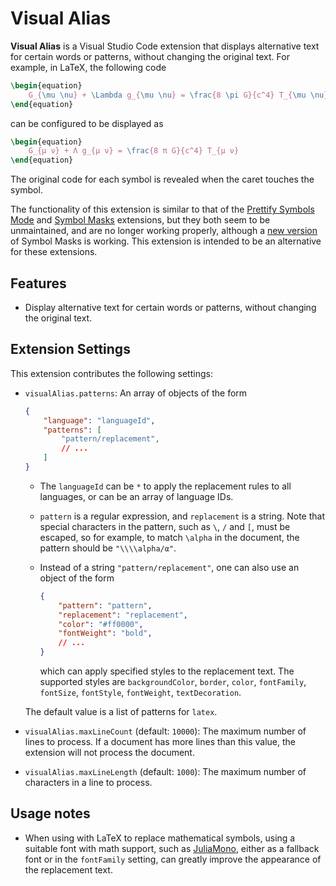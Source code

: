 # Visual Alias

**Visual Alias** is a Visual Studio Code extension
that displays alternative text for certain words or patterns,
without changing the original text.
For example, in LaTeX, the following code

```latex
\begin{equation}
    G_{\mu \nu} + \Lambda g_{\mu \nu} = \frac{8 \pi G}{c^4} T_{\mu \nu}
\end{equation}
```

can be configured to be displayed as

```latex
\begin{equation}
    G_{μ ν} + Λ g_{μ ν} = \frac{8 π G}{c^4} T_{μ ν}
\end{equation}
```

The original code for each symbol is revealed
when the caret touches the symbol.

The functionality of this extension is similar to that of the
[Prettify Symbols Mode](https://github.com/siegebell/vsc-prettify-symbols-mode) and
[Symbol Masks](https://github.com/stevengeeky/symbol-masks)
extensions, but they both seem to be unmaintained,
and are no longer working properly,
although a [new version](https://github.com/ctf0/symbol-masks)
of Symbol Masks is working.
This extension is intended to be an alternative for these extensions.


## Features

<!-- This section needs to be expanded. -->

* Display alternative text for certain words or patterns,
    without changing the original text.


## Extension Settings

This extension contributes the following settings:

* `visualAlias.patterns`:
    An array of objects of the form
    ```json
    {
        "language": "languageId",
        "patterns": [
            "pattern/replacement",
            // ...
        ]
    }
    ```

    * The `languageId` can be `*`
        to apply the replacement rules to all languages,
        or can be an array of language IDs.

    * `pattern` is a regular expression,
        and `replacement` is a string.
        Note that special characters in the pattern,
        such as `\`, `/` and `[`, must be escaped,
        so for example, to match `\alpha` in the document,
        the pattern should be `"\\\\alpha/α"`.

    * Instead of a string `"pattern/replacement"`,
        one can also use an object of the form
        ```json
        {
            "pattern": "pattern",
            "replacement": "replacement",
            "color": "#ff0000",
            "fontWeight": "bold",
            // ...
        }
        ```
        which can apply specified styles to the replacement text.
        The supported styles are
        `backgroundColor`, `border`, `color`,
        `fontFamily`, `fontSize`, `fontStyle`, `fontWeight`, `textDecoration`.

    The default value is a list of patterns for `latex`.

* `visualAlias.maxLineCount` (default: `10000`):
    The maximum number of lines to process.
    If a document has more lines than this value,
    the extension will not process the document.

* `visualAlias.maxLineLength` (default: `1000`):
    The maximum number of characters in a line to process.


## Usage notes

* When using with LaTeX to replace mathematical symbols,
    using a suitable font with math support,
    such as [JuliaMono](https://github.com/cormullion/juliamono),
    either as a fallback font or in the `fontFamily` setting,
    can greatly improve the appearance of the replacement text.
